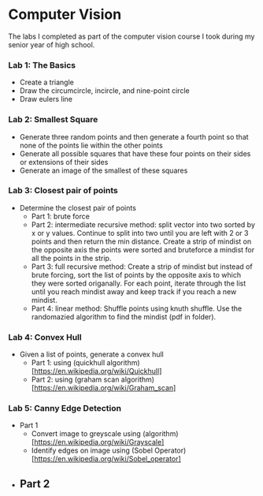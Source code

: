 
# Computer Vision
The labs I completed as part of the computer vision course I took during my senior year of high school.

### Lab 1: The Basics
- Create a triangle
- Draw the circumcircle, incircle, and nine-point circle
- Draw eulers line

### Lab 2: Smallest Square
- Generate three random points and then generate a fourth point so that none of the points lie within the other points
- Generate all possible squares that have these four points on their sides or extensions of their sides
- Generate an image of the smallest of these squares

### Lab 3: Closest pair of points
- Determine the closest pair of points
    - Part 1: brute force
    - Part 2: intermediate recursive method: split vector into two sorted by x or y values. Continue to split into two until you are left with 2 or 3 points and then return the min distance. Create a strip of mindist on the opposite axis the points were sorted and bruteforce a mindist for all the points in the strip.
    - Part 3: full recursive method: Create a strip of mindist but instead of brute forcing, sort the list of points by the opposite axis to which they were sorted origanally. For each point, iterate through the list until you reach mindist away and keep track if you reach a new mindist.
    - Part 4: linear method: Shuffle points using knuth shuffle. Use the randomazied algorithm to find the mindist (pdf in folder).

### Lab 4: Convex Hull
- Given a list of points, generate a convex hull
     - Part 1: using (quickhull algorithm)[https://en.wikipedia.org/wiki/Quickhull]
     - Part 2: using (graham scan algorithm)[https://en.wikipedia.org/wiki/Graham_scan]

### Lab 5: Canny Edge Detection
- Part 1
    - Convert image to greyscale using (algorithm) [https://en.wikipedia.org/wiki/Grayscale]
    - Identify edges on image using (Sobel Operator)[https://en.wikipedia.org/wiki/Sobel_operator]
- Part 2
    - 
